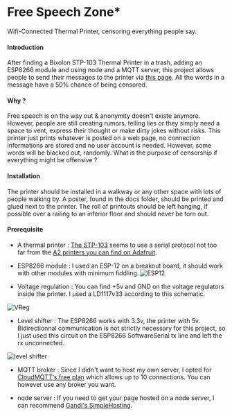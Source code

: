 # Free Speech Zone*
Wifi-Connected Thermal Printer, censoring everything people say.


#### Introduction
After finding a Bixolon STP-103 Thermal Printer in a trash, adding an ESP8266 module and using node and a MQTT server, this project allows people to send their messages to the printer via [this page](http://www.blaste.net/expression).
All the words in a message have a 50% chance of being censored.

#### Why ?
Free speech is on the way out & anonymity doesn't existe anymore. However, people are still creating rumors, telling lies or they simply need a space to vent, express their thought or make dirty jokes without risks.
This printer just prints whatever is posted on a web page, no connection informations are stored and no user account is needed. However, some words will be blacked out, randomly.
What is the purpose of censorship if everything might be offensive ?

#### Installation
The printer should be installed in a walkway or any other space with lots of people walking by. A poster, found in the docs folder, should be printed and glued next to the printer. The roll of printouts should be left hanging, if possible over a railing to an inferior floor and should never be torn out.

#### Prerequisite
- A thermal printer : [The STP-103](https://www.intelligentwt.com/v/vspfiles/files/manuals/user-manuals/stp103-usermanual.pdf) seems to use a serial protocol not too far from the [A2 printers you can find on Adafruit](https://www.adafruit.com/products/597).


- ESP8266 module : I used an ESP-12 on a breakout board, it should work with other modules with minimum fiddling.
![ESP12](http://blog.hekkers.net/wp-content/uploads/2015/03/ESP-8266-12.jpg)

- Voltage regulation : You can find +5v and GND on the voltage regulators inside the printer. I used a LD1117v33 according to this schematic.

![VReg](http://people.ece.cornell.edu/land/courses/ece4760/FinalProjects/s2009/gt62_mrs67/gt62_mrs67/voltage_reg.jpg)

- Level shifter : The ESP8266 works with 3.3v, the printer with 5v. Bidirectionnal communication is not strictly necessary for this project, so I just used this circuit on the ESP8266 SoftwareSerial tx line and left the rx unconnected.

![level shifter](http://i.stack.imgur.com/TS4Td.png)

- MQTT broker : Since I didn't want to host my own server, I opted for [CloudMQTT's free plan](https://www.cloudmqtt.com/) which allows up to 10 connections. You can however use any broker you want.

- node server : If you need to get your page hosted on a node server, I can recommend [Gandi's SimpleHosting](https://www.gandi.net/hebergement/simple?language=nodejs&db=pgsql).
